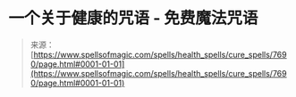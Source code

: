 <!--yml

category: 未分类

date: 2024-06-12 18:42:48

-->

# 一个关于健康的咒语 - 免费魔法咒语

> 来源：[https://www.spellsofmagic.com/spells/health_spells/cure_spells/7690/page.html#0001-01-01](https://www.spellsofmagic.com/spells/health_spells/cure_spells/7690/page.html#0001-01-01)
